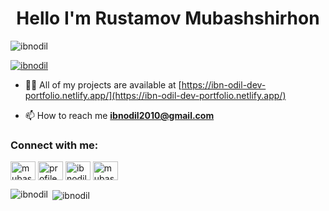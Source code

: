 <h1 align="center">Hello I'm Rustamov Mubashshirhon</h1>
<p align="left"> <img src="https://komarev.com/ghpvc/?username=ibnodil&label=Profile%20views&color=0e75b6&style=flat" alt="ibnodil" /> </p>

<p align="left"> <a href="https://github.com/ryo-ma/github-profile-trophy"><img src="https://github-profile-trophy.vercel.app/?username=ibnodil" alt="ibnodil" /></a> </p>

- 👨‍💻 All of my projects are available at [https://ibn-odil-dev-portfolio.netlify.app/](https://ibn-odil-dev-portfolio.netlify.app/)

- 📫 How to reach me **ibnodil2010@gmail.com**

<h3 align="left">Connect with me:</h3>
<p align="left">
<a href="https://linkedin.com/in/mubashir-rustamov-77280b269/" target="blank"><img align="center" src="https://raw.githubusercontent.com/rahuldkjain/github-profile-readme-generator/master/src/images/icons/Social/linked-in-alt.svg" alt="mubashir-rustamov-77280b269/" height="30" width="40" /></a>
<a href="https://fb.com/profile.php?id=100089782308099" target="blank"><img align="center" src="https://raw.githubusercontent.com/rahuldkjain/github-profile-readme-generator/master/src/images/icons/Social/facebook.svg" alt="profile.php?id=100089782308099" height="30" width="40" /></a>
<a href="https://instagram.com/ibnodildev" target="blank"><img align="center" src="https://raw.githubusercontent.com/rahuldkjain/github-profile-readme-generator/master/src/images/icons/Social/instagram.svg" alt="ibnodildev" height="30" width="40" /></a>
<a href="https://www.behance.net/mubashirustamo" target="blank"><img align="center" src="https://raw.githubusercontent.com/rahuldkjain/github-profile-readme-generator/master/src/images/icons/Social/behance.svg" alt="mubashirustamo" height="30" width="40" /></a>
</p>

<p><img align="left" src="https://github-readme-stats.vercel.app/api/top-langs?username=ibnodil&show_icons=true&locale=en&layout=compact" alt="ibnodil" /></p>

<p>&nbsp;<img align="center" src="https://github-readme-stats.vercel.app/api?username=ibnodil&show_icons=true&locale=en" alt="ibnodil" /></p>

